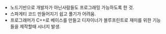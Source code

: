 - 노드기반으로 개발자가 아닌사람들도 프로그래밍 가능하도록 한 것.
- 스파게티 코드 만들어지기 쉽고 풀기가 어려움.
- 프로그래머가 C++로 베이스를 만들고 디자이너가 블루프린트로 재미를 위한 기능들을 제작할때 시너지 발생.